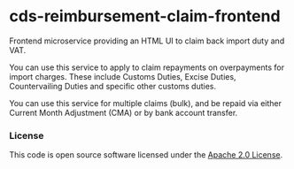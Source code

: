 # cds-reimbursement-claim-frontend

Frontend microservice providing an HTML UI to claim back import duty and VAT.

You can use this service to apply to claim repayments on overpayments for import charges. These include Customs Duties, Excise Duties, Countervailing Duties and specific other customs duties.

You can use this service for multiple claims (bulk), and be repaid via either Current Month Adjustment (CMA) or by bank account transfer.
### License

This code is open source software licensed under the [Apache 2.0 License]("http://www.apache.org/licenses/LICENSE-2.0.html").

